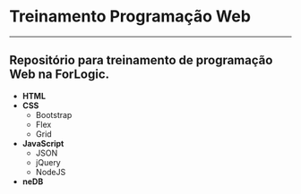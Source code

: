 ﻿# Treinamento Programação Web
-------------
Repositório para treinamento de programação Web na ForLogic.
-------------
- **HTML**
- **CSS**
  - Bootstrap
  - Flex
  - Grid
- **JavaScript**
  - JSON
  - jQuery
  - NodeJS
- **neDB**